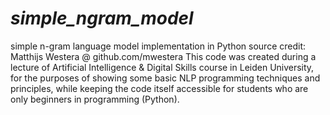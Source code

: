 # _simple_ngram_model_
simple n-gram language model implementation in Python
source credit: Matthijs Westera @ github.com/mwestera
This code was created during a lecture of Artificial Intelligence & Digital Skills course in Leiden University, for the purposes of showing some basic NLP programming
techniques and principles, while keeping the code itself accessible for students who are only beginners in programming (Python).
